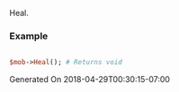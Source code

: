 Heal.
### Example

```perl

$mob->Heal(); # Returns void
```


Generated On 2018-04-29T00:30:15-07:00
